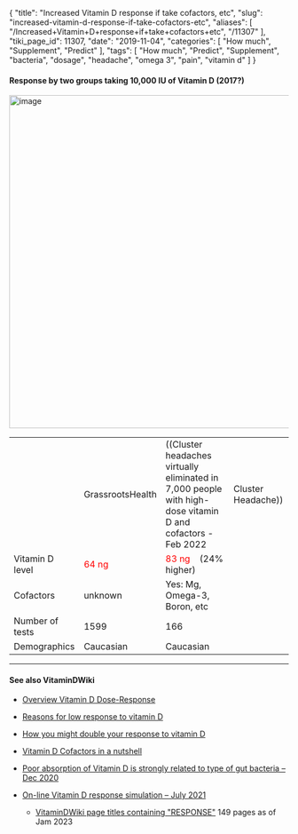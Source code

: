 {
    "title": "Increased Vitamin D response if take cofactors, etc",
    "slug": "increased-vitamin-d-response-if-take-cofactors-etc",
    "aliases": [
        "/Increased+Vitamin+D+response+if+take+cofactors+etc",
        "/11307"
    ],
    "tiki_page_id": 11307,
    "date": "2019-11-04",
    "categories": [
        "How much",
        "Supplement",
        "Predict"
    ],
    "tags": [
        "How much",
        "Predict",
        "Supplement",
        "bacteria",
        "dosage",
        "headache",
        "omega 3",
        "pain",
        "vitamin d"
    ]
}


#### Response by two groups taking 10,000 IU of Vitamin D (2017?)

<img src="https://d378j1rmrlek7x.cloudfront.net/attachments/jpeg/response-to-10-000-iu--with-cofactors.jpg" alt="image" width="600">

| | | | |
| --- | --- | --- | --- |
|  | GrassrootsHealth  | ((Cluster headaches virtually eliminated in 7,000 people with high-dose vitamin D and cofactors - Feb 2022 | Cluster Headache)) |
| Vitamin D level | <span style="color:#F00;">64 ng  </span>  | <span style="color:#F00;">83 ng</span>  &nbsp; &nbsp;(24% higher) |
| Cofactors | unknown | Yes: Mg, Omega-3, Boron, etc |
| Number of tests | 1599 | 166 |
| Demographics | Caucasian | Caucasian |

   

---

#### See also VitaminDWiki

* [Overview Vitamin D Dose-Response](/posts/overview-vitamin-d-dose-response)

* [Reasons for low response to vitamin D](/posts/reasons-for-low-response-to-vitamin-d)

* [How you might double your response to vitamin D](/posts/how-you-might-double-your-response-to-vitamin-d)

* [Vitamin D Cofactors in a nutshell](/posts/vitamin-d-cofactors-in-a-nutshell)

* [Poor absorption of Vitamin D is strongly related to type of gut bacteria – Dec 2020](/posts/poor-absorption-of-vitamin-d-is-strongly-related-to-type-of-gut-bacteria)

* [On-line Vitamin D response simulation – July 2021](/posts/on-line-vitamin-d-response-simulation)

   * [VitaminDWiki page titles containing "RESPONSE"](https://VitaminDWiki.com/On-line+Vitamin+D+response+simulation+%E2%80%93+May+2021#VitaminDWiki_page_titles_containing_RESPONSE_) 149 pages as of Jam 2023

<!-- ~tc~ (alias(Higher Vitamin D response if take cofactors, etc)) ~/tc~ -->